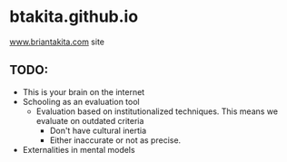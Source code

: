 # btakita.github.io

www.briantakita.com site

## TODO:

* This is your brain on the internet
* Schooling as an evaluation tool
    * Evaluation based on institutionalized techniques. This means we evaluate on outdated criteria
        * Don't have cultural inertia
        * Either inaccurate or not as precise.
* Externalities in mental models
